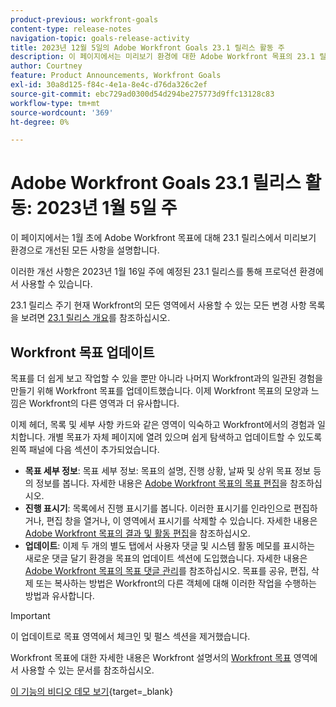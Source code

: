 ```yaml
---
product-previous: workfront-goals
content-type: release-notes
navigation-topic: goals-release-activity
title: 2023년 12월 5일의 Adobe Workfront Goals 23.1 릴리스 활동 주
description: 이 페이지에서는 미리보기 환경에 대한 Adobe Workfront 목표의 23.1 릴리스에 대해 향상된 모든 기능을 설명합니다. 이러한 개선 사항은 2023년 1월 16일이 있는 주에 프로덕션 환경에서 사용할 수 있습니다.
author: Courtney
feature: Product Announcements, Workfront Goals
exl-id: 30a8d125-f84c-4e1a-8e4c-d76da326c2ef
source-git-commit: ebc729ad0300d54d294be275773d9ffc13128c83
workflow-type: tm+mt
source-wordcount: '369'
ht-degree: 0%

---
```


# Adobe Workfront Goals 23.1 릴리스 활동: 2023년 1월 5일 주

이 페이지에서는 1월 초에 Adobe Workfront 목표에 대해 23.1 릴리스에서 미리보기 환경으로 개선된 모든 사항을 설명합니다.

이러한 개선 사항은 2023년 1월 16일 주에 예정된 23.1 릴리스를 통해 프로덕션 환경에서 사용할 수 있습니다.

<!-- For a list of all changes available for Workfront Goals at this point in the 21.2 release cycle, see [Adobe Workfront Goals with the 21.2 release](../../../../product-announcements/product-releases/goals-release-activity/goals-21.2-release/goals-release-21-2.md). -->

23.1 릴리스 주기 현재 Workfront의 모든 영역에서 사용할 수 있는 모든 변경 사항 목록을 보려면 [23.1 릴리스 개요](/help/quicksilver/product-announcements/product-releases/23.1-release-activity/23-1-release-overview.md)를 참조하십시오.

## Workfront 목표 업데이트

목표를 더 쉽게 보고 작업할 수 있을 뿐만 아니라 나머지 Workfront과의 일관된 경험을 만들기 위해 Workfront 목표를 업데이트했습니다. 이제 Workfront 목표의 모양과 느낌은 Workfront의 다른 영역과 더 유사합니다.

이제 헤더, 목록 및 세부 사항 카드와 같은 영역이 익숙하고 Workfront에서의 경험과 일치합니다.
개별 목표가 자체 페이지에 열려 있으며 쉽게 탐색하고 업데이트할 수 있도록 왼쪽 패널에 다음 섹션이 추가되었습니다.

* **목표 세부 정보**: 목표 세부 정보: 목표의 설명, 진행 상황, 날짜 및 상위 목표 정보 등의 정보를 봅니다. 자세한 내용은 [Adobe Workfront 목표의 목표 편집](/help/quicksilver/workfront-goals/goal-management/edit-goals.md)을 참조하십시오.
* **진행 표시기**: 목록에서 진행 표시기를 봅니다. 이러한 표시기를 인라인으로 편집하거나, 편집 창을 열거나, 이 영역에서 표시기를 삭제할 수 있습니다. 자세한 내용은 [Adobe Workfront 목표의 결과 및 활동 편집](/help/quicksilver/workfront-goals/results-and-activities/edit-results-and-activities.md)을 참조하십시오.
* **업데이트**: 이제 두 개의 별도 탭에서 사용자 댓글 및 시스템 활동 메모를 표시하는 새로운 댓글 달기 환경을 목표의 업데이트 섹션에 도입했습니다. 자세한 내용은 [Adobe Workfront 목표의 목표 댓글 관리](/help/quicksilver/workfront-goals/goal-management/manage-goal-comments.md)를 참조하십시오.
목표를 공유, 편집, 삭제 또는 복사하는 방법은 Workfront의 다른 객체에 대해 이러한 작업을 수행하는 방법과 유사합니다.

>[!IMPORTANT]
>
>이 업데이트로 목표 영역에서 체크인 및 펄스 섹션을 제거했습니다.

Workfront 목표에 대한 자세한 내용은 Workfront 설명서의 [Workfront 목표](/help/quicksilver/workfront-goals/workfront-goals.md) 영역에서 사용할 수 있는 문서를 참조하십시오.

[이 기능의 비디오 데모 보기](https://video.tv.adobe.com/v/3413327/){target=_blank}